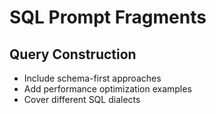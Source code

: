 # SQL Prompt Fragments

## Query Construction  
- Include schema-first approaches
- Add performance optimization examples  
- Cover different SQL dialects